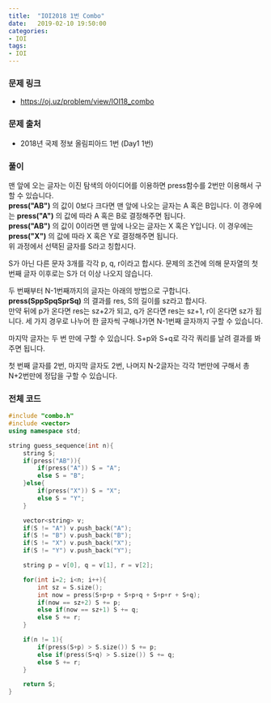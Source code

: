 ```yaml
---
title:  "IOI2018 1번 Combo"
date:   2019-02-10 19:50:00
categories:
- IOI
tags:
- IOI
---
```


### 문제 링크
* https://oj.uz/problem/view/IOI18_combo

### 문제 출처
* 2018년 국제 정보 올림피아드 1번 (Day1 1번)

### 풀이
맨 앞에 오는 글자는 이진 탐색의 아이디어를 이용하면 press함수를 2번만 이용해서 구할 수 있습니다.<br>
**press("AB")** 의 값이 0보다 크다면 맨 앞에 나오는 글자는 A 혹은 B입니다. 이 경우에는 **press("A")** 의 값에 따라 A 혹은 B로 결정해주면 됩니다.<br>
**press("AB")** 의 값이 0이라면 맨 앞에 나오는 글자는 X 혹은 Y입니다. 이 경우에는 **press("X")** 의 값에 따라 X 혹은 Y로 결정해주면 됩니다.<br>
위 과정에서 선택된 글자를 S라고 칭합시다.

S가 아닌 다른 문자 3개를 각각 p, q, r이라고 합시다. 문제의 조건에 의해 문자열의 첫 번째 글자 이후로는 S가 더 이상 나오지 않습니다.

두 번째부터 N-1번째까지의 글자는 아래의 방법으로 구합니다.<br>
**press(SppSpqSprSq)** 의 결과를 res, S의 길이를 sz라고 합시다.<br>
만약 뒤에 p가 온다면 res는 sz+2가 되고, q가 온다면 res는 sz+1, r이 온다면 sz가 됩니다. 세 가지 경우로 나누어 한 글자씩 구해나가면 N-1번째 글자까지 구할 수 있습니다.

마지막 글자는 두 번 만에 구할 수 있습니다. S+p와 S+q로 각각 쿼리를 날려 결과를 봐주면 됩니다.

첫 번째 글자를 2번, 마지막 글자도 2번, 나머지 N-2글자는 각각 1번만에 구해서 총 N+2번만에 정답을 구할 수 있습니다.

### 전체 코드
```cpp
#include "combo.h"
#include <vector>
using namespace std;

string guess_sequence(int n){
	string S;
	if(press("AB")){
		if(press("A")) S = "A";
		else S = "B";
	}else{
		if(press("X")) S = "X";
		else S = "Y";
	}

	vector<string> v;
	if(S != "A") v.push_back("A");
	if(S != "B") v.push_back("B");
	if(S != "X") v.push_back("X");
	if(S != "Y") v.push_back("Y");

	string p = v[0], q = v[1], r = v[2];

	for(int i=2; i<n; i++){
		int sz = S.size();
		int now = press(S+p+p + S+p+q + S+p+r + S+q);
		if(now == sz+2) S += p;
		else if(now == sz+1) S += q;
		else S += r;
	}

	if(n != 1){
		if(press(S+p) > S.size()) S += p;
		else if(press(S+q) > S.size()) S += q;
		else S += r;
	}

	return S;
}
```
